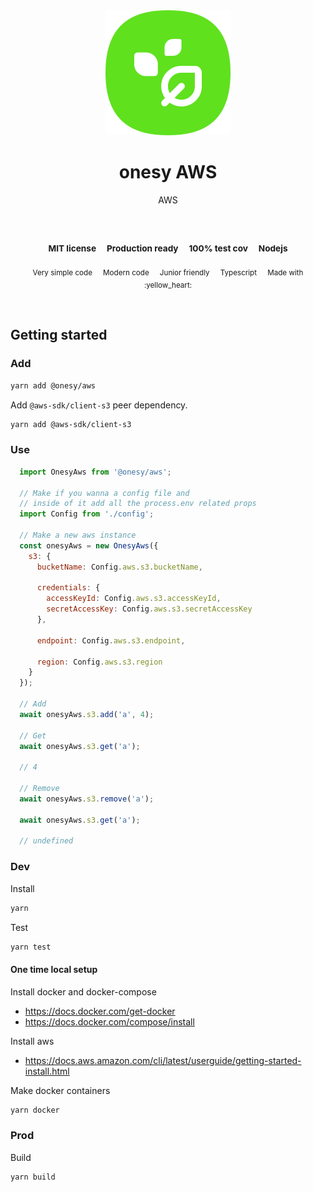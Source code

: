 
</br>
</br>

<p align='center'>
  <a target='_blank' rel='noopener noreferrer' href='#'>
    <img src='utils/images/logo.svg' alt='onesy logo' />
  </a>
</p>

<h1 align='center'>onesy AWS</h1>

<p align='center'>
  AWS
</p>

<br />

<h3 align='center'>
  <sub>MIT license&nbsp;&nbsp;&nbsp;&nbsp;</sub>
  <sub>Production ready&nbsp;&nbsp;&nbsp;&nbsp;</sub>
  <sub>100% test cov&nbsp;&nbsp;&nbsp;&nbsp;</sub>
  <sub>Nodejs</sub>
</h3>

<p align='center'>
    <sub>Very simple code&nbsp;&nbsp;&nbsp;&nbsp;</sub>
    <sub>Modern code&nbsp;&nbsp;&nbsp;&nbsp;</sub>
    <sub>Junior friendly&nbsp;&nbsp;&nbsp;&nbsp;</sub>
    <sub>Typescript&nbsp;&nbsp;&nbsp;&nbsp;</sub>
    <sub>Made with :yellow_heart:</sub>
</p>

<br />

## Getting started

### Add

```sh
yarn add @onesy/aws
```

Add `@aws-sdk/client-s3` peer dependency.

```sh
yarn add @aws-sdk/client-s3
```

### Use

```javascript
  import OnesyAws from '@onesy/aws';

  // Make if you wanna a config file and
  // inside of it add all the process.env related props
  import Config from './config';

  // Make a new aws instance
  const onesyAws = new OnesyAws({
    s3: {
      bucketName: Config.aws.s3.bucketName,

      credentials: {
        accessKeyId: Config.aws.s3.accessKeyId,
        secretAccessKey: Config.aws.s3.secretAccessKey
      },

      endpoint: Config.aws.s3.endpoint,

      region: Config.aws.s3.region
    }
  });

  // Add
  await onesyAws.s3.add('a', 4);

  // Get
  await onesyAws.s3.get('a');

  // 4

  // Remove
  await onesyAws.s3.remove('a');

  await onesyAws.s3.get('a');

  // undefined
```

### Dev

Install

```sh
yarn
```

Test

```sh
yarn test
```

#### One time local setup

Install docker and docker-compose

  - https://docs.docker.com/get-docker
  - https://docs.docker.com/compose/install

Install aws

  - https://docs.aws.amazon.com/cli/latest/userguide/getting-started-install.html

Make docker containers

```sh
yarn docker
```

### Prod

Build

```sh
yarn build
```
